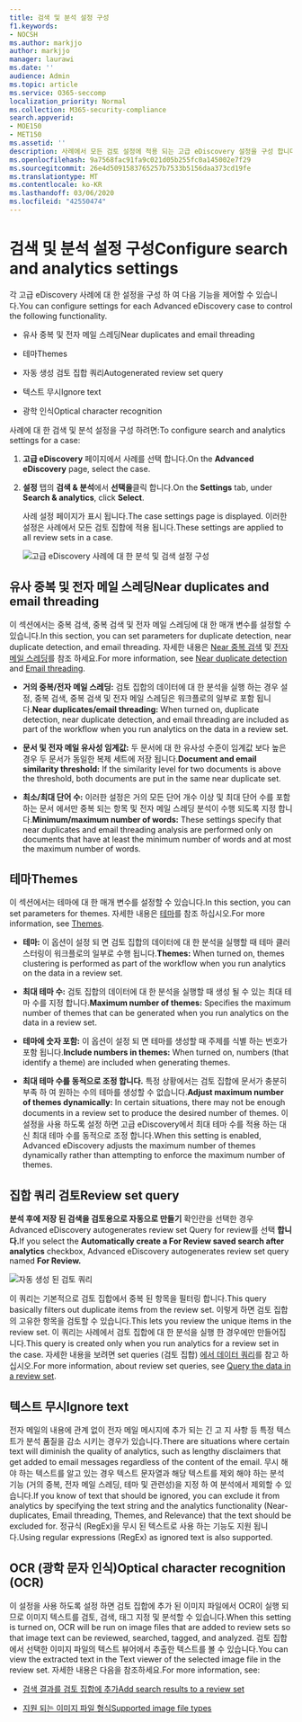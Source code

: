 ```yaml
---
title: 검색 및 분석 설정 구성
f1.keywords:
- NOCSH
ms.author: markjjo
author: markjjo
manager: laurawi
ms.date: ''
audience: Admin
ms.topic: article
ms.service: O365-seccomp
localization_priority: Normal
ms.collection: M365-security-compliance
search.appverid:
- MOE150
- MET150
ms.assetid: ''
description: 사례에서 모든 검토 설정에 적용 되는 고급 eDiscovery 설정을 구성 합니다. 여기에는 분석 및 OCR에 대 한 설정이 포함 됩니다.
ms.openlocfilehash: 9a7568fac91fa9c021d05b255fc0a145002e7f29
ms.sourcegitcommit: 26e4d5091583765257b7533b5156daa373cd19fe
ms.translationtype: MT
ms.contentlocale: ko-KR
ms.lasthandoff: 03/06/2020
ms.locfileid: "42550474"
---
```

# <a name="configure-search-and-analytics-settings"></a><span data-ttu-id="9623a-104">검색 및 분석 설정 구성</span><span class="sxs-lookup"><span data-stu-id="9623a-104">Configure search and analytics settings</span></span>

<span data-ttu-id="9623a-105">각 고급 eDiscovery 사례에 대 한 설정을 구성 하 여 다음 기능을 제어할 수 있습니다.</span><span class="sxs-lookup"><span data-stu-id="9623a-105">You can configure settings for each Advanced eDiscovery case to control the following functionality.</span></span>

- <span data-ttu-id="9623a-106">유사 중복 및 전자 메일 스레딩</span><span class="sxs-lookup"><span data-stu-id="9623a-106">Near duplicates and email threading</span></span>

- <span data-ttu-id="9623a-107">테마</span><span class="sxs-lookup"><span data-stu-id="9623a-107">Themes</span></span>

- <span data-ttu-id="9623a-108">자동 생성 검토 집합 쿼리</span><span class="sxs-lookup"><span data-stu-id="9623a-108">Autogenerated review set query</span></span>

- <span data-ttu-id="9623a-109">텍스트 무시</span><span class="sxs-lookup"><span data-stu-id="9623a-109">Ignore text</span></span>

- <span data-ttu-id="9623a-110">광학 인식</span><span class="sxs-lookup"><span data-stu-id="9623a-110">Optical character recognition</span></span>

<span data-ttu-id="9623a-111">사례에 대 한 검색 및 분석 설정을 구성 하려면:</span><span class="sxs-lookup"><span data-stu-id="9623a-111">To configure search and analytics settings for a case:</span></span>

1. <span data-ttu-id="9623a-112">**고급 eDiscovery** 페이지에서 사례를 선택 합니다.</span><span class="sxs-lookup"><span data-stu-id="9623a-112">On the **Advanced eDiscovery** page, select the case.</span></span>

2. <span data-ttu-id="9623a-113">**설정** 탭의 **검색 & 분석**에서 **선택을**클릭 합니다.</span><span class="sxs-lookup"><span data-stu-id="9623a-113">On the **Settings** tab, under **Search & analytics**, click **Select**.</span></span>

   <span data-ttu-id="9623a-114">사례 설정 페이지가 표시 됩니다.</span><span class="sxs-lookup"><span data-stu-id="9623a-114">The case settings page is displayed.</span></span> <span data-ttu-id="9623a-115">이러한 설정은 사례에서 모든 검토 집합에 적용 됩니다.</span><span class="sxs-lookup"><span data-stu-id="9623a-115">These settings are applied to all review sets in a case.</span></span>

   ![고급 eDiscovery 사례에 대 한 분석 및 검색 설정 구성](../media/AeDCaseSettings.png)

## <a name="near-duplicates-and-email-threading"></a><span data-ttu-id="9623a-117">유사 중복 및 전자 메일 스레딩</span><span class="sxs-lookup"><span data-stu-id="9623a-117">Near duplicates and email threading</span></span>

<span data-ttu-id="9623a-118">이 섹션에서는 중복 검색, 중복 검색 및 전자 메일 스레딩에 대 한 매개 변수를 설정할 수 있습니다.</span><span class="sxs-lookup"><span data-stu-id="9623a-118">In this section, you can set parameters for duplicate detection, near duplicate detection, and email threading.</span></span> <span data-ttu-id="9623a-119">자세한 내용은 [Near 중복 검색](near-duplicates.md) 및 [전자 메일 스레딩](email-threading.md)를 참조 하세요.</span><span class="sxs-lookup"><span data-stu-id="9623a-119">For more information, see [Near duplicate detection](near-duplicates.md) and [Email threading](email-threading.md).</span></span>

- <span data-ttu-id="9623a-120">**거의 중복/전자 메일 스레딩:** 검토 집합의 데이터에 대 한 분석을 실행 하는 경우 설정, 중복 검색, 중복 검색 및 전자 메일 스레딩은 워크플로의 일부로 포함 됩니다.</span><span class="sxs-lookup"><span data-stu-id="9623a-120">**Near duplicates/email threading:** When turned on, duplicate detection, near duplicate detection, and email threading are included as part of the workflow when you run analytics on the data in a review set.</span></span>

- <span data-ttu-id="9623a-121">**문서 및 전자 메일 유사성 임계값:** 두 문서에 대 한 유사성 수준이 임계값 보다 높은 경우 두 문서가 동일한 복제 세트에 저장 됩니다.</span><span class="sxs-lookup"><span data-stu-id="9623a-121">**Document and email similarity threshold:** If the similarity level for two documents is above the threshold, both documents are put in the same near duplicate set.</span></span>

- <span data-ttu-id="9623a-122">**최소/최대 단어 수:** 이러한 설정은 거의 모든 단어 개수 이상 및 최대 단어 수를 포함 하는 문서 에서만 중복 되는 항목 및 전자 메일 스레딩 분석이 수행 되도록 지정 합니다.</span><span class="sxs-lookup"><span data-stu-id="9623a-122">**Minimum/maximum number of words:** These settings specify that near duplicates and email threading analysis are performed only on documents that have at least the minimum number of words and at most the maximum number of words.</span></span>

## <a name="themes"></a><span data-ttu-id="9623a-123">테마</span><span class="sxs-lookup"><span data-stu-id="9623a-123">Themes</span></span>

<span data-ttu-id="9623a-124">이 섹션에서는 테마에 대 한 매개 변수를 설정할 수 있습니다.</span><span class="sxs-lookup"><span data-stu-id="9623a-124">In this section, you can set parameters for themes.</span></span> <span data-ttu-id="9623a-125">자세한 내용은 [테마](themes-in-advanced-ediscovery.md)를 참조 하십시오.</span><span class="sxs-lookup"><span data-stu-id="9623a-125">For more information, see [Themes](themes-in-advanced-ediscovery.md).</span></span>

- <span data-ttu-id="9623a-126">**테마:** 이 옵션이 설정 되 면 검토 집합의 데이터에 대 한 분석을 실행할 때 테마 클러스터링이 워크플로의 일부로 수행 됩니다.</span><span class="sxs-lookup"><span data-stu-id="9623a-126">**Themes:** When turned on, themes clustering is performed as part of the workflow when you run analytics on the data in a review set.</span></span>

- <span data-ttu-id="9623a-127">**최대 테마 수:** 검토 집합의 데이터에 대 한 분석을 실행할 때 생성 될 수 있는 최대 테마 수를 지정 합니다.</span><span class="sxs-lookup"><span data-stu-id="9623a-127">**Maximum number of themes:** Specifies the maximum number of themes that can be generated when you run analytics on the data in a review set.</span></span>

- <span data-ttu-id="9623a-128">**테마에 숫자 포함:** 이 옵션이 설정 되 면 테마를 생성할 때 주제를 식별 하는 번호가 포함 됩니다.</span><span class="sxs-lookup"><span data-stu-id="9623a-128">**Include numbers in themes:** When turned on, numbers (that identify a theme) are included when generating themes.</span></span> 

- <span data-ttu-id="9623a-129">**최대 테마 수를 동적으로 조정 합니다.** 특정 상황에서는 검토 집합에 문서가 충분히 부족 하 여 원하는 수의 테마를 생성할 수 없습니다.</span><span class="sxs-lookup"><span data-stu-id="9623a-129">**Adjust maximum number of themes dynamically:** In certain situations, there may not be enough documents in a review set to produce the desired number of themes.</span></span> <span data-ttu-id="9623a-130">이 설정을 사용 하도록 설정 하면 고급 eDiscovery에서 최대 테마 수를 적용 하는 대신 최대 테마 수를 동적으로 조정 합니다.</span><span class="sxs-lookup"><span data-stu-id="9623a-130">When this setting is enabled, Advanced eDiscovery adjusts the maximum number of themes dynamically rather than attempting to enforce the maximum number of themes.</span></span>

## <a name="review-set-query"></a><span data-ttu-id="9623a-131">집합 쿼리 검토</span><span class="sxs-lookup"><span data-stu-id="9623a-131">Review set query</span></span>

<span data-ttu-id="9623a-132">**분석 후에 저장 된 검색을 검토용으로 자동으로 만들기** 확인란을 선택한 경우 Advanced eDiscovery autogenerates review set Query for review를 선택 **합니다.**</span><span class="sxs-lookup"><span data-stu-id="9623a-132">If you select the **Automatically create a For Review saved search after analytics** checkbox, Advanced eDiscovery autogenerates review set query named **For Review.**</span></span> 

![자동 생성 된 검토 쿼리](../media/AeDForReviewQuery.png)

<span data-ttu-id="9623a-134">이 쿼리는 기본적으로 검토 집합에서 중복 된 항목을 필터링 합니다.</span><span class="sxs-lookup"><span data-stu-id="9623a-134">This query basically filters out duplicate items from the review set.</span></span> <span data-ttu-id="9623a-135">이렇게 하면 검토 집합의 고유한 항목을 검토할 수 있습니다.</span><span class="sxs-lookup"><span data-stu-id="9623a-135">This lets you review the unique items in the review set.</span></span> <span data-ttu-id="9623a-136">이 쿼리는 사례에서 검토 집합에 대 한 분석을 실행 한 경우에만 만들어집니다.</span><span class="sxs-lookup"><span data-stu-id="9623a-136">This query is created only when you run analytics for a review set in the case.</span></span> <span data-ttu-id="9623a-137">자세한 내용을 보려면 set queries (검토 집합) [에서 데이터 쿼리](review-set-search.md)를 참고 하십시오.</span><span class="sxs-lookup"><span data-stu-id="9623a-137">For more information, about review set queries, see [Query the data in a review set](review-set-search.md).</span></span>

## <a name="ignore-text"></a><span data-ttu-id="9623a-138">텍스트 무시</span><span class="sxs-lookup"><span data-stu-id="9623a-138">Ignore text</span></span>

<span data-ttu-id="9623a-139">전자 메일의 내용에 관계 없이 전자 메일 메시지에 추가 되는 긴 고 지 사항 등 특정 텍스트가 분석 품질을 감소 시키는 경우가 있습니다.</span><span class="sxs-lookup"><span data-stu-id="9623a-139">There are situations where certain text will diminish the quality of analytics, such as lengthy disclaimers that get added to email messages regardless of the content of the email.</span></span> <span data-ttu-id="9623a-140">무시 해야 하는 텍스트를 알고 있는 경우 텍스트 문자열과 해당 텍스트를 제외 해야 하는 분석 기능 (거의 중복, 전자 메일 스레딩, 테마 및 관련성)을 지정 하 여 분석에서 제외할 수 있습니다.</span><span class="sxs-lookup"><span data-stu-id="9623a-140">If you know of text that should be ignored, you can exclude it from analytics by specifying the text string and the analytics functionality (Near-duplicates, Email threading, Themes, and Relevance) that the text should be excluded for.</span></span> <span data-ttu-id="9623a-141">정규식 (RegEx)을 무시 된 텍스트로 사용 하는 기능도 지원 됩니다.</span><span class="sxs-lookup"><span data-stu-id="9623a-141">Using regular expressions (RegEx) as ignored text is also supported.</span></span> 

## <a name="optical-character-recognition-ocr"></a><span data-ttu-id="9623a-142">OCR (광학 문자 인식)</span><span class="sxs-lookup"><span data-stu-id="9623a-142">Optical character recognition (OCR)</span></span>

<span data-ttu-id="9623a-143">이 설정을 사용 하도록 설정 하면 검토 집합에 추가 된 이미지 파일에서 OCR이 실행 되므로 이미지 텍스트를 검토, 검색, 태그 지정 및 분석할 수 있습니다.</span><span class="sxs-lookup"><span data-stu-id="9623a-143">When this setting is turned on, OCR will be run on image files that are added to review sets so that image text can be reviewed, searched, tagged, and analyzed.</span></span> <span data-ttu-id="9623a-144">검토 집합에서 선택한 이미지 파일의 텍스트 뷰어에서 추출한 텍스트를 볼 수 있습니다.</span><span class="sxs-lookup"><span data-stu-id="9623a-144">You can view the extracted text in the Text viewer of the selected image file in the review set.</span></span> <span data-ttu-id="9623a-145">자세한 내용은 다음을 참조하세요.</span><span class="sxs-lookup"><span data-stu-id="9623a-145">For more information, see:</span></span>

- [<span data-ttu-id="9623a-146">검색 결과를 검토 집합에 추가</span><span class="sxs-lookup"><span data-stu-id="9623a-146">Add search results to a review set</span></span>](add-data-to-review-set.md#optical-character-recognition)

- [<span data-ttu-id="9623a-147">지원 되는 이미지 파일 형식</span><span class="sxs-lookup"><span data-stu-id="9623a-147">Supported image file types</span></span>](supported-filetypes-ediscovery20.md#image)
